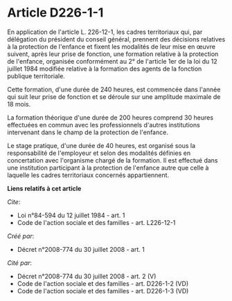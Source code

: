 # Article D226-1-1

En application de l'article L. 226-12-1, les cadres territoriaux qui, par délégation du président du conseil général,
prennent des décisions relatives à la protection de l'enfance et fixent les modalités de leur mise en œuvre suivent, après
leur prise de fonction, une formation relative à la protection de l'enfance, organisée conformément au 2° de l'article 1er de
la loi du 12 juillet 1984 modifiée relative à la formation des agents de la fonction publique territoriale. 

Cette formation, d'une durée de 240 heures, est commencée dans l'année qui suit leur prise de fonction et se déroule sur une
amplitude maximale de 18 mois. 

La formation théorique d'une durée de 200 heures comprend 30 heures effectuées en commun avec les professionnels d'autres
institutions intervenant dans le champ de la protection de l'enfance. 

Le stage pratique, d'une durée de 40 heures, est organisé sous la responsabilité de l'employeur et selon des modalités
définies en concertation avec l'organisme chargé de la formation. Il est effectué dans une institution participant à la
protection de l'enfance autre que celle à laquelle les cadres territoriaux concernés appartiennent.

**Liens relatifs à cet article**

_Cite_:

  - Loi n°84-594 du 12 juillet 1984 - art. 1
  - Code de l'action sociale et des familles - art. L226-12-1

_Créé par_:

  - Décret n°2008-774 du 30 juillet 2008 - art. 1

_Cité par_:

  - Décret n°2008-774 du 30 juillet 2008 - art. 2 (V)
  - Code de l'action sociale et des familles - art. D226-1-2 (VD)
  - Code de l'action sociale et des familles - art. D226-1-3 (VD)
